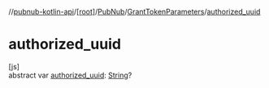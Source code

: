 //[pubnub-kotlin-api](../../../../index.md)/[[root]](../../index.md)/[PubNub](../index.md)/[GrantTokenParameters](index.md)/[authorized_uuid](authorized_uuid.md)

# authorized_uuid

[js]\
abstract var [authorized_uuid](authorized_uuid.md): [String](https://kotlinlang.org/api/core/kotlin-stdlib/kotlin/-string/index.html)?
